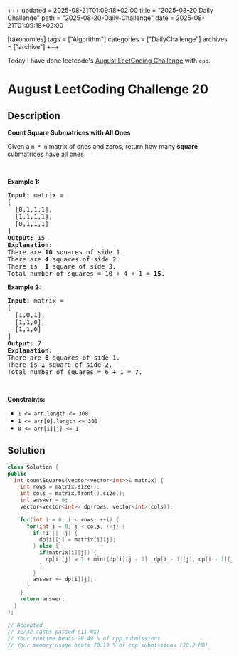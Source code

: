 +++
updated = 2025-08-21T01:09:18+02:00
title = "2025-08-20 Daily Challenge"
path = "2025-08-20-Daily-Challenge"
date = 2025-08-21T01:09:18+02:00

[taxonomies]
tags = ["Algorithm"]
categories = ["DailyChallenge"]
archives = ["archive"]
+++

Today I have done leetcode's [August LeetCoding Challenge](https://leetcode.com/problems/count-square-submatrices-with-all-ones/) with `cpp`.

<!-- more -->

# August LeetCoding Challenge 20

## Description

**Count Square Submatrices with All Ones**

<p>Given a <code>m * n</code> matrix of ones and zeros, return how many <strong>square</strong> submatrices have all ones.</p>

<p>&nbsp;</p>
<p><strong class="example">Example 1:</strong></p>

<pre>
<strong>Input:</strong> matrix =
[
&nbsp; [0,1,1,1],
&nbsp; [1,1,1,1],
&nbsp; [0,1,1,1]
]
<strong>Output:</strong> 15
<strong>Explanation:</strong> 
There are <strong>10</strong> squares of side 1.
There are <strong>4</strong> squares of side 2.
There is  <strong>1</strong> square of side 3.
Total number of squares = 10 + 4 + 1 = <strong>15</strong>.
</pre>

<p><strong class="example">Example 2:</strong></p>

<pre>
<strong>Input:</strong> matrix = 
[
  [1,0,1],
  [1,1,0],
  [1,1,0]
]
<strong>Output:</strong> 7
<strong>Explanation:</strong> 
There are <b>6</b> squares of side 1.  
There is <strong>1</strong> square of side 2. 
Total number of squares = 6 + 1 = <b>7</b>.
</pre>

<p>&nbsp;</p>
<p><strong>Constraints:</strong></p>

<ul>
	<li><code>1 &lt;= arr.length&nbsp;&lt;= 300</code></li>
	<li><code>1 &lt;= arr[0].length&nbsp;&lt;= 300</code></li>
	<li><code>0 &lt;= arr[i][j] &lt;= 1</code></li>
</ul>


## Solution

``` cpp
class Solution {
public:
  int countSquares(vector<vector<int>>& matrix) {
    int rows = matrix.size();
    int cols = matrix.front().size();
    int answer = 0;
    vector<vector<int>> dp(rows, vector<int>(cols));

    for(int i = 0; i < rows; ++i) {
      for(int j = 0; j < cols; ++j) {
        if(!i || !j) {
          dp[i][j] = matrix[i][j];
        } else {
          if(matrix[i][j]) {
            dp[i][j] = 1 + min({dp[i][j - 1], dp[i - 1][j], dp[i - 1][j - 1]});
          }
        }
        answer += dp[i][j];
      }
    }
    return answer;
  }
};

// Accepted
// 32/32 cases passed (11 ms)
// Your runtime beats 28.49 % of cpp submissions
// Your memory usage beats 70.19 % of cpp submissions (30.2 MB)
```
